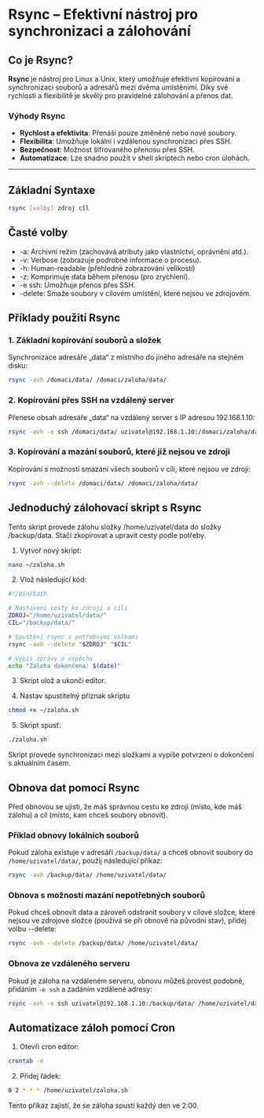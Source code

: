 # Rsync – Efektivní nástroj pro synchronizaci a zálohování

## Co je Rsync?

**Rsync** je nástroj pro Linux a Unix, který umožňuje efektivní kopírování a synchronizaci souborů a adresářů mezi dvěma umístěními. Díky své rychlosti a flexibilitě je skvělý pro pravidelné zálohování a přenos dat.

### Výhody Rsync

- **Rychlost a efektivita**: Přenáší pouze změněné nebo nové soubory.
- **Flexibilita**: Umožňuje lokální i vzdálenou synchronizaci přes SSH.
- **Bezpečnost**: Možnost šifrovaného přenosu přes SSH.
- **Automatizace**: Lze snadno použít v shell skriptech nebo cron úlohách.

---

## Základní Syntaxe

```bash
rsync [volby] zdroj cíl
```

## Časté volby

- -a: Archivní režim (zachovává atributy jako vlastnictví, oprávnění atd.).
- -v: Verbose (zobrazuje podrobné informace o procesu).
-  -h: Human-readable (přehledné zobrazování velikostí)
-  -z: Komprimuje data během přenosu (pro zrychlení).
-  -e ssh: Umožňuje přenos přes SSH.
-  -delete: Smaže soubory v cílovém umístění, které nejsou ve zdrojovém.

## Příklady použití Rsync

### 1. Základní kopírování souborů a složek

Synchronizace adresáře „data“ z místního do jiného adresáře na stejném disku:

```bash
rsync -avh /domaci/data/ /domaci/zaloha/data/
```

### 2. Kopírování přes SSH na vzdálený server

Přenese obsah adresáře „data“ na vzdálený server s IP adresou 192.168.1.10:
```bash
rsync -avh -e ssh /domaci/data/ uzivatel@192.168.1.10:/domaci/zaloha/data/
```

### 3. Kopírování a mazání souborů, které již nejsou ve zdroji

Kopírování s možností smazání všech souborů v cíli, které nejsou ve zdroji:

```bash
rsync -avh --delete /domaci/data/ /domaci/zaloha/data/
```

## Jednoduchý zálohovací skript s Rsync

Tento skript provede zálohu složky /home/uzivatel/data do složky /backup/data. Stačí zkopírovat a upravit cesty podle potřeby.

1. Vytvoř nový skript:
```bash
nano ~/zaloha.sh
```

2. Vlož následující kód:

```bash
#!/bin/bash

# Nastavení cesty ke zdroji a cíli
ZDROJ="/home/uzivatel/data/"
CIL="/backup/data/"

# Spuštění rsync s potřebnými volbami
rsync -avh --delete "$ZDROJ" "$CIL"

# Výpis zprávy o úspěchu
echo "Záloha dokončena: $(date)"
```

3. Skript ulož a ukonči editor.

4. Nastav spustitelný příznak skriptu

```bash
chmod +x ~/zaloha.sh
```
5. Skript spusť:

```bash
./zaloha.sh
```

Skript provede synchronizaci mezi složkami a vypíše potvrzení o dokončení s aktuálním časem.

## Obnova dat pomocí Rsync

Před obnovou se ujisti, že máš správnou cestu ke zdroji (místo, kde máš zálohu) a cíl (místo, kam chceš soubory obnovit).

### Příklad obnovy lokálních souborů

Pokud záloha existuje v adresáři `/backup/data/` a chceš obnovit soubory do `/home/uzivatel/data/`, použij následující příkaz:

```bash
rsync -avh /backup/data/ /home/uzivatel/data/
```
### Obnova s možností mazání nepotřebných souborů

Pokud chceš obnovit data a zároveň odstranit soubory v cílové složce, které nejsou ve zdrojové složce (používá se při obnově na původní stav), přidej volbu --delete:

```bash
rsync -avh --delete /backup/data/ /home/uzivatel/data/
```

### Obnova ze vzdáleného serveru

Pokud je záloha na vzdáleném serveru, obnovu můžeš provést podobně, přidáním `-e ssh` a zadáním vzdálené adresy:

```bash
rsync -avh -e ssh uzivatel@192.168.1.10:/backup/data/ /home/uzivatel/data/
```

## Automatizace záloh pomocí Cron

1. Otevři cron editor:

```bash
crontab -e
```

2. Přidej řádek:

```bash
0 2 * * * /home/uzivatel/zaloha.sh
```
Tento příkaz zajistí, že se záloha spustí každý den ve 2:00.
